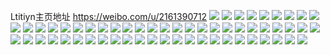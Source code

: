 Ltitiyn主页地址 https://weibo.com/u/2161390712 
![](https://wx4.sinaimg.cn/mw2000/80d43478gy1h88l1fkf9jj22aw2seu11.jpg) 
![](https://wx4.sinaimg.cn/mw2000/80d43478gy1h88l1k30tjj22c0340e86.jpg) 
![](https://wx4.sinaimg.cn/mw2000/80d43478gy1h88l1se6axj22c02ua1l2.jpg) 
![](https://wx4.sinaimg.cn/mw2000/80d43478gy1h88l1uvvikj21sc2dsnpe.jpg) 
![](https://wx4.sinaimg.cn/mw2000/80d43478gy1h88l1okdzsj22c0340e83.jpg) 
![](https://wx4.sinaimg.cn/mw2000/80d43478gy1h88l15s99ij22c0340x6q.jpg) 
![](https://wx4.sinaimg.cn/mw2000/80d43478gy1h88l17vcikj22c0340kjm.jpg) 
![](https://wx4.sinaimg.cn/mw2000/80d43478gy1h88l19moj3j22c03404qq.jpg) 
![](https://wx4.sinaimg.cn/mw2000/80d43478gy1h7tiw6jne0j21o0280qv5.jpg) 
![](https://wx4.sinaimg.cn/mw2000/80d43478gy1h7tiwadfcxj2340340qv6.jpg) 
![](https://wx4.sinaimg.cn/mw2000/80d43478gy1h7tiwvb0xwj22q52q51l2.jpg) 
![](https://wx4.sinaimg.cn/mw2000/80d43478gy1h7tiwwgyyhj22c0340hdt.jpg) 
![](https://wx4.sinaimg.cn/mw2000/80d43478gy1h7tiwi1qimj22bz340x6p.jpg) 
![](https://wx4.sinaimg.cn/mw2000/80d43478gy1h7tiwmoqcxj22dc35su0y.jpg) 
![](https://wx4.sinaimg.cn/mw2000/80d43478gy1h7tiwkhx5sj22dc35s1l0.jpg) 
![](https://wx4.sinaimg.cn/mw2000/80d43478gy1h75692bhytj21o02807wh.jpg) 
![](https://wx4.sinaimg.cn/mw2000/80d43478gy1h75696uzo1j21o0280ah5.jpg) 
![](https://wx4.sinaimg.cn/mw2000/80d43478gy1h756948dtaj21o0280hdt.jpg) 
![](https://wx4.sinaimg.cn/mw2000/80d43478gy1h756997t7tj21o0280kjl.jpg) 
![](https://wx4.sinaimg.cn/mw2000/80d43478gy1h7568rmm5xj21o022sal0.jpg) 
![](https://wx4.sinaimg.cn/mw2000/80d43478gy1h7569e4j72j21o0280kjl.jpg) 
![](https://wx4.sinaimg.cn/mw2000/80d43478gy1h6s75sned8j20u01hc47z.jpg) 
![](https://wx4.sinaimg.cn/mw2000/80d43478gy1h6nuhtxwcvj23402c07wi.jpg) 
![](https://wx4.sinaimg.cn/mw2000/80d43478gy1h6nuhn61yrj21o0280b29.jpg) 
![](https://wx4.sinaimg.cn/mw2000/80d43478gy1h6nuhopqdxj21o0280e81.jpg) 
![](https://wx4.sinaimg.cn/mw2000/80d43478gy1h6nuhsxsz6j20u0142na8.jpg) 
![](https://wx4.sinaimg.cn/mw2000/80d43478gy1h6nuhqsk3oj21v82e27c8.jpg) 
![](https://wx4.sinaimg.cn/mw2000/80d43478gy1h6nuhror4nj21o02804db.jpg) 
![](https://wx4.sinaimg.cn/mw2000/80d43478gy1h6nuhw3ipxj21o0280tth.jpg) 
![](https://wx4.sinaimg.cn/mw2000/80d43478gy1h5pvspjt35j20t3155jt4.jpg) 
![](https://wx4.sinaimg.cn/mw2000/80d43478gy1h5loy7kjj5j21pc0yie3k.jpg) 
![](https://wx4.sinaimg.cn/mw2000/80d43478gy1h5loy5q5b8j21pc0yi7wh.jpg) 
![](https://wx4.sinaimg.cn/mw2000/80d43478gy1h5loy9gqd3j21pc0yie7d.jpg) 
![](https://wx4.sinaimg.cn/mw2000/80d43478gy1h5et6a47s6j21pc0yiu0f.jpg) 
![](https://wx4.sinaimg.cn/mw2000/80d43478gy1h5et6d5ld9j21pc0yi7wh.jpg) 
![](https://wx4.sinaimg.cn/mw2000/80d43478gy1h5et6f9xt3j21pc0yib29.jpg) 
![](https://wx4.sinaimg.cn/mw2000/80d43478gy1h4dtkn9frij21bg258b29.jpg) 
![](https://wx4.sinaimg.cn/mw2000/80d43478gy1h4dtko7m5bj21o0281hdt.jpg) 
![](https://wx4.sinaimg.cn/mw2000/80d43478gy1h4dtklgj4uj21o020bhdt.jpg) 
![](https://wx4.sinaimg.cn/mw2000/80d43478gy1h4dtkq7gspj21me280npd.jpg) 
![](https://wx4.sinaimg.cn/mw2000/80d43478gy1h4dtkshr99j21o0270qv5.jpg) 
![](https://wx4.sinaimg.cn/mw2000/80d43478gy1h4dtlmkm75j21iu2157wh.jpg) 
![](https://wx4.sinaimg.cn/mw2000/80d43478gy1h3rwa32rpdj20mi0u011o.jpg) 
![](https://wx4.sinaimg.cn/mw2000/80d43478gy1h3rwjedzeoj21o0280x6q.jpg) 
![](https://wx4.sinaimg.cn/mw2000/80d43478gy1h3rwk7fc5mj22632z5e82.jpg) 
![](https://wx4.sinaimg.cn/mw2000/80d43478gy1h3rwkcru2nj21o0259kiz.jpg) 
![](https://wx4.sinaimg.cn/mw2000/80d43478gy1h3rwkhwu68j22bn340u0y.jpg) 
![](https://wx4.sinaimg.cn/mw2000/80d43478gy1h3lnoa8cxjj21pc0yib29.jpg) 
![](https://wx4.sinaimg.cn/mw2000/80d43478gy1h2s48hdnipj22c03471ky.jpg) 
![](https://wx4.sinaimg.cn/mw2000/80d43478gy1h2s48imt63j23402c01kz.jpg) 
![](https://wx4.sinaimg.cn/mw2000/80d43478gy1h2s48wkogvj20u0140dmu.jpg) 
![](https://wx4.sinaimg.cn/mw2000/80d43478gy1h2s48w137xj20u01hcdvi.jpg) 
![](https://wx4.sinaimg.cn/mw2000/80d43478gy1h2s48z7kvnj20r31c5gud.jpg) 
![](https://wx4.sinaimg.cn/mw2000/80d43478gy1h2s48zp3zoj20u01hc4bv.jpg) 
![](https://wx4.sinaimg.cn/mw2000/80d43478gy1h2s4951d1dj21be0zkn1r.jpg) 
![](https://wx4.sinaimg.cn/mw2000/80d43478gy1h2g16fzvcjj22c03404qr.jpg) 
![](https://wx4.sinaimg.cn/mw2000/80d43478gy1h2g16p4e14j22c03407wj.jpg) 
![](https://wx4.sinaimg.cn/mw2000/80d43478gy1h2g17ogp0nj21o02807wi.jpg) 
